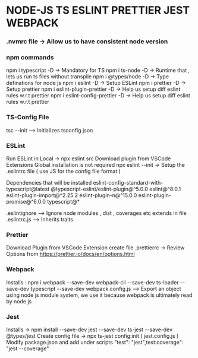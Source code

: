 # NODE-JS TS ESLINT PRETTIER JEST WEBPACK

### .nvmrc file -> Allow us to have consistent node version

### npm commands
npm i typescript -D   -> Mandatory for TS
npm i ts-node -D      -> Runtime that , lets us run ts files without transpile
npm i @types/node -D  -> Type definations for node js
npm i eslint -D       -> Setup ESLint
npm i prettier -D     -> Setup prettier
npm i eslint-plugin-prettier -D -> Help us setup diff eslint rules w.r.t prettier
npm i eslint-config-prettier -D -> Help us setup diff eslint rules w.r.t prettier

### TS-Config File
tsc --init  --> Initializes tsconfig.json

### ESLint
Run ESLint in Local -> npx eslint src
Download plugin from VSCode Extensions
Global installation is not required
npx eslint --init -> Setup the .eslintrc file ( use JS for the config file format )

Dependencies that will be installed
eslint-config-standard-with-typescript@latest @typescript-eslint/eslint-plugin@^5.0.0 eslint@^8.0.1 eslint-plugin-import@^2.25.2 eslint-plugin-n@^15.0.0 
eslint-plugin-promise@^6.0.0 typescript@*

.eslintignore --> Ignore node modules , dist , coverages etc
extends in file .eslintrc.js --> Inherits traits

### Prettier

Download Plugin from VSCode Extension
create file .prettierrc -> Review Options from  https://prettier.io/docs/en/options.html

### Webpack

Installs : npm i webpack --save-dev webpack-cli --save-dev ts-loader --save-dev typescript --save-dev
webpack.config.js --> Export an object using node js module system, we use it because webpack is ultimately read by node js

### Jest

Installs -> npm install --save-dev jest --save-dev ts-jest --save-dev @types/jest
Create config file -> npx ts-jest config:init ( jest.config.js )
Modify package.json and add under scripts "test": "jest",test:coverage": "jest --coverage"
